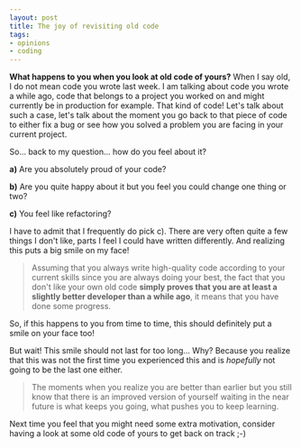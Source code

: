 ```yaml
---
layout: post
title: The joy of revisiting old code
tags: 
- opinions
- coding
---
```


**What happens to you when you look at old code of yours?** When I say old, I do not mean code you wrote last week. I am talking about code you wrote a while ago, code that belongs to a project you worked on and might currently be in production for example. That kind of code! Let's talk about such a case, let's talk about the moment you go back to that piece of code to either fix a bug or see how you solved a problem you are facing in your current project. 

So... back to my question... how do you feel about it?

 **a)** Are you absolutely proud of your code? 
 
 **b)** Are you quite happy about it but you feel you could change one thing or two?
 
 **c)** You feel like refactoring?

I have to admit that I frequently do pick c).  There are very often quite a few things I don't like, parts I feel I could have written differently. And realizing this puts a big smile on my face! 

>Assuming that you always write high-quality code according to your current skills since you are always doing your best, the fact that you don't like your own old code **simply proves that you are at least a slightly better developer than a while ago**, it means that you have done some progress. 

So, if this happens to you from time to time, this should definitely put a smile on your face too!

But wait! This smile should not last for too long... Why? Because you realize that this was not the first time you experienced this and is *hopefully* not going to be the last one either. 

>The moments when you realize you are better than earlier but you still know that there is an improved version of yourself waiting in the near future is what keeps you going, what pushes you to keep learning.

Next time you feel that you might need some extra motivation, consider having a look at some old code of yours to get back on track ;-)
